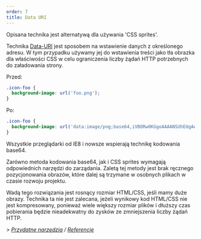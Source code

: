 ```yaml
---
order: 7
title: Data URI
---
```


Opisana technika jest alternatywą dla używania 'CSS sprites'.

Technika [Data-URI](http://en.wikipedia.org/wiki/Data_URI_scheme) jest sposobem na wstawienie danych z określonego adresu. W tym przypadku używamy jej do wstawienia treści jako tła obrazka dla właściwości CSS w celu ograniczenia liczby żądań HTTP potrzebnych do załadowania strony.

Przed:
```css
.icon-foo {
  background-image: url('foo.png');
}
```

Po:
```css
.icon-foo {
  background-image: url('data:image/png;base64,iVBORw0KGgoAAAANSUhEUgAAAAEAAAABAQMAAAAl21bKAAAAA1BMVEUAAACnej3aAAAAAXRSTlMAQObYZgAAAApJREFUCNdjYAAAAAIAAeIhvDMAAAAASUVORK5CYII%3D');
}
```

Wszystkie przeglądarki od IE8 i nowsze wspierają technikę kodowania base64.

Zarówno metoda kodowania base64, jak i CSS sprites wymagają odpowiednich narzędzi do zarządania. Zaletą tej metody jest brak ręcznego pozycjonowania obrazów, które dalej są trzymane w osobnych plikach w czasie rozwoju projektu.

Wadą tego rozwiązania jest rosnący rozmiar HTML/CSS, jeśli mamy duże obrazy. Technika ta nie jest zalecana, jeżeli wynikowy kod HTML/CSS nie jest kompresowany, ponieważ wiele większy rozmiar plików i dłuższy czas pobierania będzie nieadekwatny do zysków ze zmniejszenia liczby żądań HTTP.

*> [Przydatne narzędzia](https://github.com/zenorocha/browser-diet/wiki/Tools#data-uri) / [Referencje](https://github.com/zenorocha/browser-diet/wiki/References#data-uri)*
